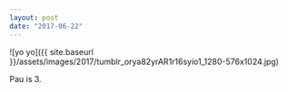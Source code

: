 ```yaml
---
layout: post
date: "2017-06-22"
---
```


![yo yo]({{ site.baseurl }}/assets/images/2017/tumblr_orya82yrAR1r16syio1_1280-576x1024.jpg)

Pau is 3.
